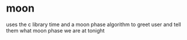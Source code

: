 # moon
uses the c library time and a moon phase algorithm to greet user and tell them what moon phase we are at tonight
